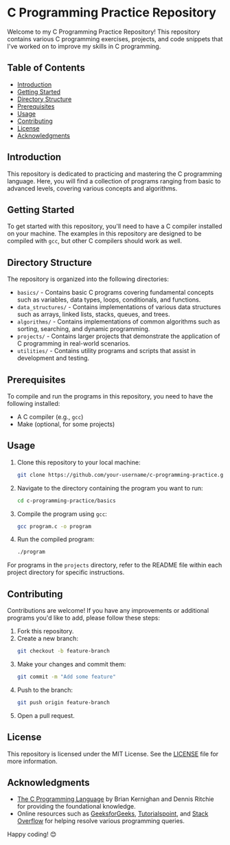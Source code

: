 # C Programming Practice Repository

Welcome to my C Programming Practice Repository! This repository contains various C programming exercises, projects, and code snippets that I've worked on to improve my skills in C programming.

## Table of Contents

- [Introduction](#introduction)
- [Getting Started](#getting-started)
- [Directory Structure](#directory-structure)
- [Prerequisites](#prerequisites)
- [Usage](#usage)
- [Contributing](#contributing)
- [License](#license)
- [Acknowledgments](#acknowledgments)

## Introduction

This repository is dedicated to practicing and mastering the C programming language. Here, you will find a collection of programs ranging from basic to advanced levels, covering various concepts and algorithms.

## Getting Started

To get started with this repository, you'll need to have a C compiler installed on your machine. The examples in this repository are designed to be compiled with `gcc`, but other C compilers should work as well.

## Directory Structure

The repository is organized into the following directories:

- `basics/` - Contains basic C programs covering fundamental concepts such as variables, data types, loops, conditionals, and functions.
- `data_structures/` - Contains implementations of various data structures such as arrays, linked lists, stacks, queues, and trees.
- `algorithms/` - Contains implementations of common algorithms such as sorting, searching, and dynamic programming.
- `projects/` - Contains larger projects that demonstrate the application of C programming in real-world scenarios.
- `utilities/` - Contains utility programs and scripts that assist in development and testing.

## Prerequisites

To compile and run the programs in this repository, you need to have the following installed:

- A C compiler (e.g., `gcc`)
- Make (optional, for some projects)

## Usage

1. Clone this repository to your local machine:
    ```sh
    git clone https://github.com/your-username/c-programming-practice.git
    ```
2. Navigate to the directory containing the program you want to run:
    ```sh
    cd c-programming-practice/basics
    ```
3. Compile the program using `gcc`:
    ```sh
    gcc program.c -o program
    ```
4. Run the compiled program:
    ```sh
    ./program
    ```

For programs in the `projects` directory, refer to the README file within each project directory for specific instructions.

## Contributing

Contributions are welcome! If you have any improvements or additional programs you'd like to add, please follow these steps:

1. Fork this repository.
2. Create a new branch:
    ```sh
    git checkout -b feature-branch
    ```
3. Make your changes and commit them:
    ```sh
    git commit -m "Add some feature"
    ```
4. Push to the branch:
    ```sh
    git push origin feature-branch
    ```
5. Open a pull request.

## License

This repository is licensed under the MIT License. See the [LICENSE](LICENSE) file for more information.

## Acknowledgments

- [The C Programming Language](https://en.wikipedia.org/wiki/The_C_Programming_Language) by Brian Kernighan and Dennis Ritchie for providing the foundational knowledge.
- Online resources such as [GeeksforGeeks](https://www.geeksforgeeks.org/), [Tutorialspoint](https://www.tutorialspoint.com/), and [Stack Overflow](https://stackoverflow.com/) for helping resolve various programming queries.

Happy coding! 😊
